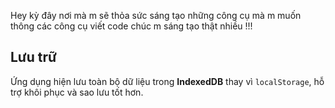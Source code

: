 Hey kỳ đây nơi mà m sẽ thỏa sức sáng tạo những công cụ mà m muốn thông các công cụ viết code chúc m sáng tạo thật nhiều !!!

## Lưu trữ

Ứng dụng hiện lưu toàn bộ dữ liệu trong **IndexedDB** thay vì `localStorage`, hỗ trợ khôi phục và sao lưu tốt hơn.

